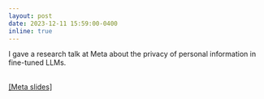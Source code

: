 ```yaml
---
layout: post
date: 2023-12-11 15:59:00-0400
inline: true
---
```


I gave a research talk at Meta about the privacy of personal information in fine-tuned LLMs.
<br><br>
<div><a href="/assets/pdf/[Meta] Analyzing PII Leakage.pdf" target="_blank" rel="noopener noreferrer" class="float-right">[Meta slides]</a></div>



